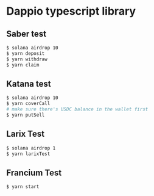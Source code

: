 # Dappio typescript library

## Saber test
```bash
$ solana airdrop 10
$ yarn deposit
$ yarn withdraw
$ yarn claim
```

## Katana test
```bash
$ solana airdrop 10
$ yarn coverCall
# make sure there's USDC balance in the wallet first
$ yarn putSell
```

## Larix Test
```bash
$ solana airdrop 1
$ yarn larixTest  
```

## Francium Test
```bash
$ yarn start
```
